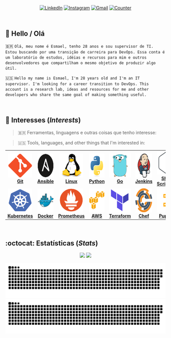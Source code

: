 <div align="center">

[![LinkedIn][linkedin-badge]][linkedin-url]
[![Instagram][instagram-badge]][linkedin-url]
[![Gmail][gmail-badge]][gmail-url]
[![Counter][counter-badge]][counter-url]
</div>

<br />

## :raising_hand: Hello / Olá
🇧🇷 `Olá, meu nome é Esmael, tenho 28 anos e sou supervisor de TI. Estou buscando por uma transição de carreira para DevOps. Essa conta é um laboratório de estudos, idéias e recursos para mim e outros desenvolvedores que compartilham o mesmo objetivo de produzir algo útil.`

🇺🇸 `Hello my name is Esmael, I'm 28 years old and I'm an IT supervisor. I'm looking for a career transition to DevOps. This account is a research lab, ideas and resources for me and other developers who share the same goal of making something useful.`

<br />

## :rocket: Interesses (*Interests*)
> 🇧🇷 Ferramentas, linguagens e outras coisas que tenho interesse:

> 🇺🇸 Tools, languages, and other things that I'm interested in:

<center>
<table>
  <tr>
    <td align="center"><a href="https://git-scm.com/"><img src="https://github.com/devicons/devicon/blob/master/icons/git/git-original.svg" height="75px;" alt="Git"/><br /><b>Git</b></a></td>
    <td align="center"><a href="https://www.ansible.com/"><img src="https://github.com/devicons/devicon/blob/master/icons/ansible/ansible-original.svg" height="75px;" alt="Ansible"/><br /><b>Ansible</b></a></td>
    <td align="center"><a href="https://kernel.org/"><img src="https://github.com/devicons/devicon/blob/master/icons/linux/linux-original.svg" height="75px;" alt="Linux"/><br /><b>Linux</b></a></td>
    <td align="center"><a href="https://www.python.org/"><img src="https://github.com/devicons/devicon/blob/master/icons/python/python-original.svg" height="75px;" alt="Python"/><br /><b>Python</b></a></td>
    <td align="center"><a href="https://go.dev/"><img src="https://github.com/devicons/devicon/blob/master/icons/go/go-original.svg" height="75px;" alt="Go"/><br /><b>Go</b></a></td>
    <td align="center"><a href="https://www.jenkins.io/"><img src="https://github.com/devicons/devicon/blob/master/icons/jenkins/jenkins-original.svg" height="75px;" alt="Jenkins"/><br /><b>Jenkins</b></a></td>
    <td align="center"><a href="https://www.shellscript.sh/"><img src="https://github.com/devicons/devicon/blob/master/icons/bash/bash-original.svg" height="75px;" alt="Bash"/><br /><b>Shell Scripting</b></a></td>
  </tr>
  <tr>
    <td align="center"><a href="https://kubernetes.io/"><img src="https://github.com/devicons/devicon/blob/master/icons/kubernetes/kubernetes-plain.svg" width="75px;" height="75px;" alt="Kubernetes"/><br /><b>Kubernetes</b></a></td>
    <td align="center"><a href="https://www.docker.com/"><img src="https://github.com/devicons/devicon/blob/master/icons/docker/docker-original.svg" width="75px;" height="75px;" alt="Docker"/><br /><b>Docker</b></a></td>
    <td align="center"><a href="https://prometheus.io/"><img src="https://github.com/devicons/devicon/blob/master/icons/prometheus/prometheus-original.svg" width="75px;" height="75px;" alt="Prometheus"/><br /><b>Prometheus</b></a></td>
    <td align="center"><a href="https://aws.amazon.com/"><img src="https://github.com/devicons/devicon/blob/master/icons/amazonwebservices/amazonwebservices-original.svg" width="100px;" height="75px;" alt="AWS"/><br /><b>AWS</b></a></td>
    <td align="center"><a href="https://www.terraform.io/"><img src="https://github.com/devicons/devicon/blob/master/icons/terraform/terraform-original.svg" height="75px;" alt="Terraform"/><br /><b>Terraform</b></a></td>
    <td align="center"><a href="https://www.chef.io/"><img src="imagens/chef.png" height="75px;" alt="Chef"/><br /><b>Chef</b></a></td>
    <td align="center"><a href="https://puppet.com/"><img src="imagens/puppet.png" height="75px;" alt="Puppet"/><br /><b>Puppet</b></a></td>
  </tr>
</table>
</center>

<br />

## :octocat: Estatísticas (*Stats*)

<div align="center">
  <img height="160em" src="https://github-readme-stats.vercel.app/api?username=calimanfilho&show_icons=true&theme=dracula&include_all_commits=true&count_private=true"/>
  <img height="160em" src="https://github-readme-stats.vercel.app/api/top-langs/?username=calimanfilho&layout=compact&langs_count=7&theme=dracula"/>

  ![Snake Animation](https://raw.githubusercontent.com/calimanfilho/calimanfilho/output/github-contribution-grid-snake.svg#gh-light-mode-only)
  ![Snake Animation](https://raw.githubusercontent.com/calimanfilho/calimanfilho/output/github-contribution-grid-snake-dark.svg#gh-dark-mode-only)
</div>

[linkedin-badge]: https://img.shields.io/badge/LinkedIn-282A36?style=for-the-badge&logo=linkedin&logoColor=white&link
[linkedin-url]: https://www.linkedin.com/in/calimanfilho/
[instagram-badge]: https://img.shields.io/badge/Instagram-282A36?style=for-the-badge&logo=instagram&logoColor=white
[instagram-url]: https://www.instagram.com/calimanfilho/
[gmail-badge]: https://img.shields.io/badge/Gmail-282A36?style=for-the-badge&logo=gmail&logoColor=white
[gmail-url]: mailto:calimanfilho@gmail.com
[medium-badge]: https://img.shields.io/badge/Medium-282A36?style=for-the-badge&logo=medium&logoColor=white
[medium-url]: https://medium.com/@calimanfilho
[counter-badge]: https://komarev.com/ghpvc/?username=calimanfilho&color=282A36&style=for-the-badge
[counter-url]: https://github.com/calimanfilho

<!--
*** As cores padrões de cada rede social são:
*** LinkedIn-0077B5
*** Instagram-E4405F
*** Gmail-D14836
*** Medium-12100E
*** https://www.markdownguide.org/basic-syntax/#reference-style-links
-->
